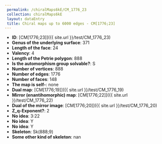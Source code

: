 ```yaml
--- 
 permalink: /chiralMaps6kE/CM_1776_23 
 collection: chiralMaps6kE
 layout: dataEntry
 title: Chiral maps up to 6000 edges - CM[1776;23]
---
```


- **ID**: [CM[1776;23]]({{ site.url }}/test/CM_1776_23)
- **Genus of the underlying surface**: 371
- **Length of the face**: 24
- **Valency**: 4
- **Length of the Petrie polygon**: 888
- **Is the automorphism group solvable?**: S
- **Number of vertices**: 888
- **Number of edges**: 1776
- **Number of faces**: 148
- **The map is self-**: none
- **Dual map**: [CM[1776;19]]({{ site.url }}/test/CM_1776_19)
- **Mirror (enantihomorphic) map**: [CM[1776;22]]({{ site.url }}/test/CM_1776_22)
- **Dual of the mirror image**: [CM[1776;20]]({{ site.url }}/test/CM_1776_20)
- **Z_q-Exponent?**: 2
- **No idea**:  3:22
- **No idea**: Y
- **No idea**: Y
- **Skeleton**: Sk(888;9)
- **Some other kind of skeleton**: nan
